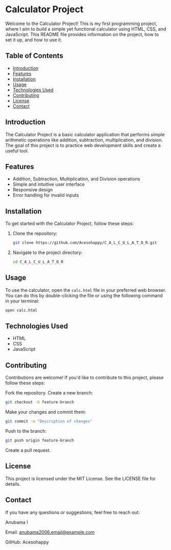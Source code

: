 # Calculator Project

Welcome to the Calculator Project! This is my first programming project, where I aim to build a simple yet functional calculator using HTML, CSS, and JavaScript. This README file provides information on the project, how to set it up, and how to use it.

## Table of Contents

- [Introduction](#introduction)
- [Features](#features)
- [Installation](#installation)
- [Usage](#usage)
- [Technologies Used](#technologies-used)
- [Contributing](#contributing)
- [License](#license)
- [Contact](#contact)

## Introduction

The Calculator Project is a basic calculator application that performs simple arithmetic operations like addition, subtraction, multiplication, and division. The goal of this project is to practice web development skills and create a useful tool.

## Features

- Addition, Subtraction, Multiplication, and Division operations
- Simple and intuitive user interface
- Responsive design
- Error handling for invalid inputs

## Installation

To get started with the Calculator Project, follow these steps:

1. Clone the repository:
   ```bash
   git clone https://github.com/Acesohappy/C_A_L_C_U_L_A_T_O_R.git
   ```
2. Navigate to the project directory:
   ```bash
   cd C_A_L_C_U_L_A_T_O_R
   ```

## Usage

To use the calculator, open the `calc.html` file in your preferred web browser. You can do this by double-clicking the file or using the following command in your terminal:

```bash
open calc.html
```
## Technologies Used
- HTML
- CSS
- JavaScript
## Contributing
Contributions are welcome! If you'd like to contribute to this project, please follow these steps:

Fork the repository.
Create a new branch:
```bash
git checkout -b feature-branch
```
Make your changes and commit them:
```bash
git commit -m "Description of changes"
```
Push to the branch:
```bash
git push origin feature-branch
```
Create a pull request.
## License
This project is licensed under the MIT License. See the LICENSE file for details.

## Contact
If you have any questions or suggestions, feel free to reach out:

Anubama I
 
Email: anubama2006.email@example.com

GitHub: Acesohappy
